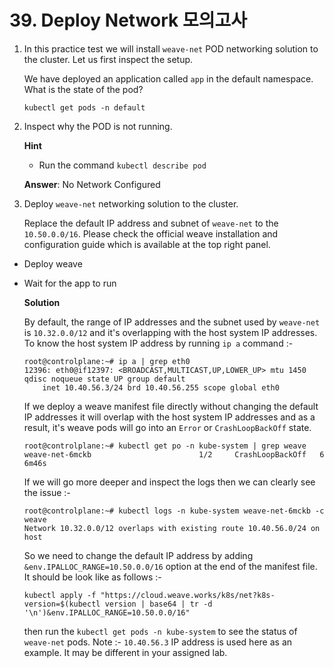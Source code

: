 # 39. Deploy Network 모의고사



1. In this practice test we will install `weave-net` POD networking solution to the cluster. Let us first inspect the setup.

   We have deployed an application called `app` in the default namespace. What is the state of the pod?

   `kubectl get pods -n default`

3. Inspect why the POD is not running.

   **Hint**

   - Run the command `kubectl describe pod`

   **Answer**: No Network Configured

4. Deploy `weave-net` networking solution to the cluster.

   Replace the default IP address and subnet of `weave-net` to the `10.50.0.0/16`. Please check the official weave installation and configuration guide which is available at the top right panel.

- Deploy weave

- Wait for the app to run

  **Solution**

  By default, the range of IP addresses and the subnet used by `weave-net` is `10.32.0.0/12` and it's overlapping with the host system IP addresses.
  To know the host system IP address by running `ip a` command :-

  ```shell
  root@controlplane:~# ip a | grep eth0
  12396: eth0@if12397: <BROADCAST,MULTICAST,UP,LOWER_UP> mtu 1450 qdisc noqueue state UP group default 
      inet 10.40.56.3/24 brd 10.40.56.255 scope global eth0
  ```

  If we deploy a weave manifest file directly without changing the default IP addresses it will overlap with the host system IP addresses and as a result, it's weave pods will go into an `Error` or `CrashLoopBackOff` state.

  ```shell
  root@controlplane:~# kubectl get po -n kube-system | grep weave
  weave-net-6mckb                        1/2     CrashLoopBackOff   6          6m46s
  ```

  If we will go more deeper and inspect the logs then we can clearly see the issue :-

  ```shell
  root@controlplane:~# kubectl logs -n kube-system weave-net-6mckb -c weave
  Network 10.32.0.0/12 overlaps with existing route 10.40.56.0/24 on host
  ```

  So we need to change the default IP address by adding `&env.IPALLOC_RANGE=10.50.0.0/16` option at the end of the manifest file. It should be look like as follows :-

  ```shell
  kubectl apply -f "https://cloud.weave.works/k8s/net?k8s-version=$(kubectl version | base64 | tr -d '\n')&env.IPALLOC_RANGE=10.50.0.0/16"
  ```

  then run the `kubectl get pods -n kube-system` to see the status of `weave-net` pods.
  Note :- `10.40.56.3` IP address is used here as an example. It may be different in your assigned lab.